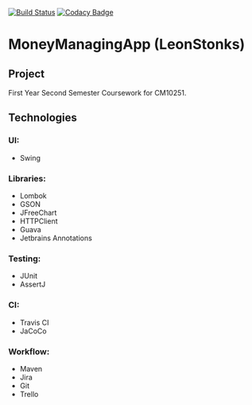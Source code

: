 [![Build Status](https://travis-ci.com/OllieJonas/MoneyManagingApp.svg?branch=master)](https://travis-ci.org/OllieJonas/MoneyManagingApp)
[![Codacy Badge](https://api.codacy.com/project/badge/Grade/15784c22bc9a4f308fea12f0609addb6)](https://app.codacy.com/manual/OllieJonas/MoneyManagingApp?utm_source=github.com&utm_medium=referral&utm_content=OllieJonas/MoneyManagingApp&utm_campaign=Badge_Grade_Dashboard)

# MoneyManagingApp (LeonStonks)


## Project

First Year Second Semester Coursework for CM10251.

## Technologies
### UI: 
  - Swing
### Libraries:
  - Lombok
  - GSON
  - JFreeChart
  - HTTPClient
  - Guava
  - Jetbrains Annotations
### Testing:
  - JUnit
  - AssertJ
### CI:
  - Travis CI
  - JaCoCo
  
### Workflow:
  - Maven
  - Jira
  - Git
  - Trello
